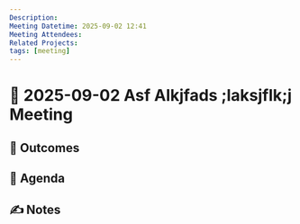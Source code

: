 ```yaml
---
Description:
Meeting Datetime: 2025-09-02 12:41
Meeting Attendees:
Related Projects:
tags: [meeting]
---
```

# 📆 2025-09-02 Asf Alkjfads ;laksjflk;j Meeting

## 🔮 Outcomes

## 📢 Agenda

## ✍ Notes
